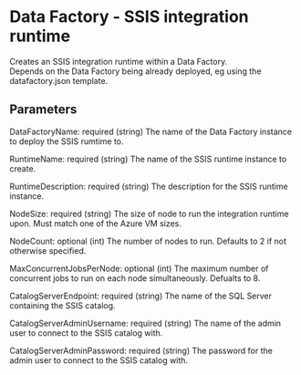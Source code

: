 # Data Factory - SSIS integration runtime

Creates an SSIS integration runtime within a Data Factory.  
Depends on the Data Factory being already deployed, eg using the datafactory.json template.

## Parameters

DataFactoryName: required (string)
The name of the Data Factory instance to deploy the SSIS rumtime to.

RuntimeName:  required (string)
The name of the SSIS runtime instance to create.

RuntimeDescription:  required (string)
The description for the SSIS runtime instance.

NodeSize: required (string)
The size of node to run the integration runtime upon.
Must match one of the Azure VM sizes.

NodeCount: optional (int)
The number of nodes to run.
Defaults to 2 if not otherwise specified.

MaxConcurrentJobsPerNode: optional (int)
The maximum number of concurrent jobs to run on each node simultaneously.
Defualts to 8.

CatalogServerEndpoint: required (string)
The name of the SQL Server containing the SSIS catalog.

CatalogServerAdminUsername: required (string)
The name of the admin user to connect to the SSIS catalog with.

CatalogServerAdminPassword: required (string)
The password for the admin user to connect to the SSIS catalog with.
